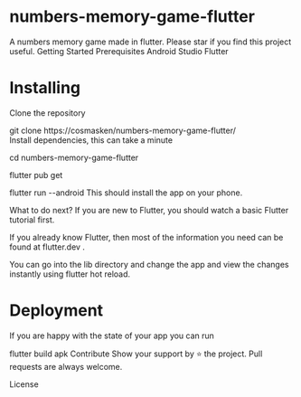 # numbers-memory-game-flutter
A numbers memory game made in flutter. Please star if you find this project useful.
Getting Started
Prerequisites
Android Studio
Flutter


# Installing
Clone the repository

git clone https://cosmasken/numbers-memory-game-flutter/  
Install dependencies, this can take a minute

cd numbers-memory-game-flutter

flutter pub get

flutter run --android
This should install the app on your phone.

What to do next?
If you are new to Flutter, you should watch a basic Flutter tutorial first.

If you already know Flutter, then most of the information you need can be found at flutter.dev .

You can go into the lib directory and change the app and view the changes instantly using flutter hot reload.

# Deployment
If you are happy with the state of your app you can run

flutter build apk 
Contribute
Show your support by ⭐ the project. Pull requests are always welcome.

License
